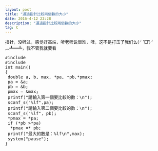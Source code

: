 ```yaml
---
layout: post
title: "通過指針比較兩個數的大小"
date: 2016-4-12 23:28
description: "通過指針比較兩個數的大小"
tag: C
---
```



指针，没听过，感觉好高端，听老师说很难，哇，这不是打击了我们么(╯‵□′)╯︵┻━┻，我不管我就要看

<pre>
#include<stdio.h>
#include<stdlib.h>
int main()
{
 double a, b, max, *pa, *pb,*pmax;
 pa = &a;
 pb = &b;
 pmax = &max;
 printf("請輸入第一個要比較的數：\n");
 scanf_s("%lf",pa);
 printf("請輸入第二個要比較的數：\n");
 scanf_s("%lf", pb);
 *pmax = *pa;
 if (*pb >*pa)
  *pmax =* pb;
 printf("最大的數是：%lf\n",max);
 system("pause");
}
